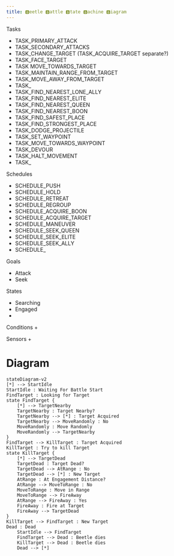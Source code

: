 ```yaml
---
title: 🅱eetle 🅱attle 🅱tate 🅱achine 🅱iagram
---
```

Tasks
+ TASK_PRIMARY_ATTACK
+ TASK_SECONDARY_ATTACKS
+ TASK_CHANGE_TARGET (TASK_ACQUIRE_TARGET separate?)
+ TASK_FACE_TARGET
+ TASK MOVE_TOWARDS_TARGET
+ TASK_MAINTAIN_RANGE_FROM_TARGET
+ TASK_MOVE_AWAY_FROM_TARGET
+ TASK_
+ TASK_FIND_NEAREST_LONE_ALLY
+ TASK_FIND_NEAREST_ELITE
+ TASK_FIND_NEAREST_QUEEN
+ TASK_FIND_NEAREST_BOON
+ TASK_FIND_SAFEST_PLACE
+ TASK_FIND_STRONGEST_PLACE
+ TASK_DODGE_PROJECTILE
+ TASK_SET_WAYPOINT
+ TASK_MOVE_TOWARDS_WAYPOINT
+ TASK_DEVOUR
+ TASK_HALT_MOVEMENT
+ TASK_


Schedules
+ SCHEDULE_PUSH
+ SCHEDULE_HOLD
+ SCHEDULE_RETREAT
+ SCHEDULE_REGROUP
+ SCHEDULE_ACQUIRE_BOON
+ SCHEDULE_ACQUIRE_TARGET
+ SCHEDULE_MANEUVER
+ SCHEDULE_SEEK_QUEEN
+ SCHEDULE_SEEK_ELITE
+ SCHEDULE_SEEK_ALLY
+ SCHEDULE_

Goals
+ Attack
+ Seek 



States
+ Searching
+ Engaged
+ 


Conditions
+ 


Sensors
+ 


Diagram
===

```mermaid
stateDiagram-v2
[*] --> StartIdle
StartIdle : Waiting For Battle Start
FindTarget : Looking for Target
state FindTarget {
    [*] --> TargetNearby
    TargetNearby : Target Nearby?
    TargetNearby --> [*] : Target Acquired
    TargetNearby --> MoveRandomly : No
    MoveRandomly : Move Randomly
    MoveRandomly --> TargetNearby
}
FindTarget --> KillTarget : Target Acquired
KillTarget : Try to kill Target
state KillTarget {
    [*] --> TargetDead
    TargetDead : Target Dead?
    TargetDead --> AtRange : No
    TargetDead --> [*] : New Target
    AtRange : At Engagement Distance?
    AtRange --> MoveToRange : No
    MoveToRange : Move in Range
    MoveToRange --> FireAway
    AtRange --> FireAway : Yes
    FireAway : Fire at Target
    FireAway --> TargetDead
}
KillTarget --> FindTarget : New Target
Dead : Dead
    StartIdle --> FindTarget
    FindTarget --> Dead : Beetle dies
    KillTarget --> Dead : Beetle dies
    Dead --> [*]
